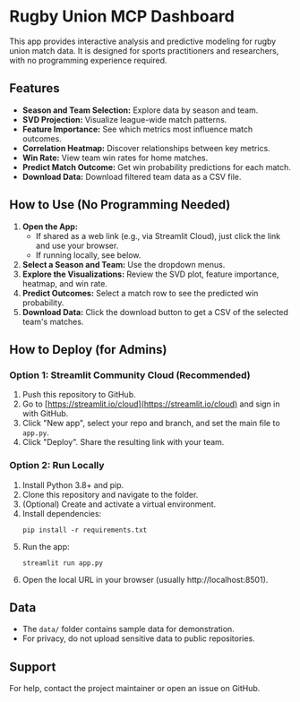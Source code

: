 # Rugby Union MCP Dashboard

This app provides interactive analysis and predictive modeling for rugby union match data. It is designed for sports practitioners and researchers, with no programming experience required.

## Features
- **Season and Team Selection:** Explore data by season and team.
- **SVD Projection:** Visualize league-wide match patterns.
- **Feature Importance:** See which metrics most influence match outcomes.
- **Correlation Heatmap:** Discover relationships between key metrics.
- **Win Rate:** View team win rates for home matches.
- **Predict Match Outcome:** Get win probability predictions for each match.
- **Download Data:** Download filtered team data as a CSV file.

## How to Use (No Programming Needed)
1. **Open the App:**
   - If shared as a web link (e.g., via Streamlit Cloud), just click the link and use your browser.
   - If running locally, see below.
2. **Select a Season and Team:** Use the dropdown menus.
3. **Explore the Visualizations:** Review the SVD plot, feature importance, heatmap, and win rate.
4. **Predict Outcomes:** Select a match row to see the predicted win probability.
5. **Download Data:** Click the download button to get a CSV of the selected team's matches.

## How to Deploy (for Admins)
### Option 1: Streamlit Community Cloud (Recommended)
1. Push this repository to GitHub.
2. Go to [https://streamlit.io/cloud](https://streamlit.io/cloud) and sign in with GitHub.
3. Click "New app", select your repo and branch, and set the main file to `app.py`.
4. Click "Deploy". Share the resulting link with your team.

### Option 2: Run Locally
1. Install Python 3.8+ and pip.
2. Clone this repository and navigate to the folder.
3. (Optional) Create and activate a virtual environment.
4. Install dependencies:
   ```
   pip install -r requirements.txt
   ```
5. Run the app:
   ```
   streamlit run app.py
   ```
6. Open the local URL in your browser (usually http://localhost:8501).

## Data
- The `data/` folder contains sample data for demonstration.
- For privacy, do not upload sensitive data to public repositories.

## Support
For help, contact the project maintainer or open an issue on GitHub.

